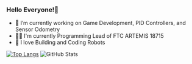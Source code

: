 ### Hello Everyone!👋

- 🔭 I’m currently working on Game Development, PID Controllers, and Sensor Odometry
- 👨‍💻 I'm currently Programming Lead of FTC ARTEMIS 18715
- 🤖 I love Building and Coding Robots

[![Top Langs](https://github-readme-stats.vercel.app/api/top-langs/?username=BoostedBanobro&layout=compact)](https://github.com/BoostedBanobro/github-readme-stats)
![GitHub Stats](https://github-readme-stats.vercel.app/api?username=BoostedBanobro&theme=tokyonight)

